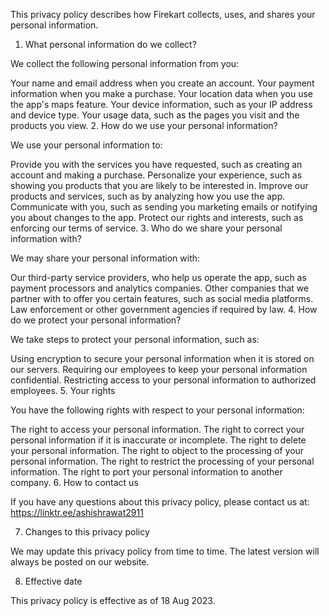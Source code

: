 This privacy policy describes how Firekart collects, uses, and shares your personal information.

1. What personal information do we collect?

We collect the following personal information from you:

Your name and email address when you create an account.
Your payment information when you make a purchase.
Your location data when you use the app's maps feature.
Your device information, such as your IP address and device type.
Your usage data, such as the pages you visit and the products you view.
2. How do we use your personal information?

We use your personal information to:

Provide you with the services you have requested, such as creating an account and making a purchase.
Personalize your experience, such as showing you products that you are likely to be interested in.
Improve our products and services, such as by analyzing how you use the app.
Communicate with you, such as sending you marketing emails or notifying you about changes to the app.
Protect our rights and interests, such as enforcing our terms of service.
3. Who do we share your personal information with?

We may share your personal information with:

Our third-party service providers, who help us operate the app, such as payment processors and analytics companies.
Other companies that we partner with to offer you certain features, such as social media platforms.
Law enforcement or other government agencies if required by law.
4. How do we protect your personal information?

We take steps to protect your personal information, such as:

Using encryption to secure your personal information when it is stored on our servers.
Requiring our employees to keep your personal information confidential.
Restricting access to your personal information to authorized employees.
5. Your rights

You have the following rights with respect to your personal information:

The right to access your personal information.
The right to correct your personal information if it is inaccurate or incomplete.
The right to delete your personal information.
The right to object to the processing of your personal information.
The right to restrict the processing of your personal information.
The right to port your personal information to another company.
6. How to contact us

If you have any questions about this privacy policy, please contact us at:
https://linktr.ee/ashishrawat2911

7. Changes to this privacy policy

We may update this privacy policy from time to time. The latest version will always be posted on our website.

8. Effective date

This privacy policy is effective as of 18 Aug 2023.